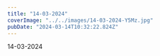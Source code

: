 ```yaml
---
title: "14-03-2024"
coverImage: "../../images/14-03-2024-Y5Mz.jpg"
pubDate: "2024-03-14T10:32:22.824Z"
---
```


14-03-2024
